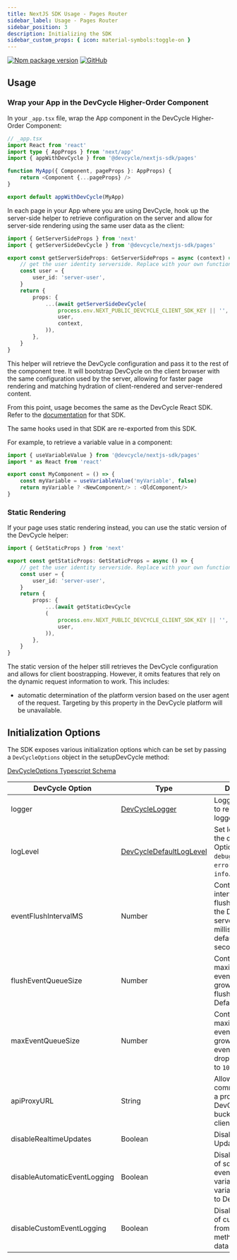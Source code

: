 ```yaml
---
title: NextJS SDK Usage - Pages Router
sidebar_label: Usage - Pages Router
sidebar_position: 3
description: Initializing the SDK
sidebar_custom_props: { icon: material-symbols:toggle-on }
---
```


[![Npm package version](https://badgen.net/npm/v/@devcycle/nextjs-sdk)](https://www.npmjs.com/package/@devcycle/nextjs-sdk)
[![GitHub](https://img.shields.io/github/stars/devcyclehq/js-sdks.svg?style=social&label=Star&maxAge=2592000)](https://github.com/DevCycleHQ/js-sdks/tree/main/sdk/nextjs)


## Usage
### Wrap your App in the DevCycle Higher-Order Component
In your `_app.tsx` file, wrap the App component in the DevCycle Higher-Order Component:
```typescript jsx
// _app.tsx
import React from 'react'
import type { AppProps } from 'next/app'
import { appWithDevCycle } from '@devcycle/nextjs-sdk/pages'

function MyApp({ Component, pageProps }: AppProps) {
    return <Component {...pageProps} />
}

export default appWithDevCycle(MyApp)
```

In each page in your App where you are using DevCycle, hook up the server-side helper to retrieve
configuration on the server and allow for server-side rendering using the same user data as the client:
```typescript jsx
import { GetServerSideProps } from 'next'
import { getServerSideDevCycle } from '@devcycle/nextjs-sdk/pages'

export const getServerSideProps: GetServerSideProps = async (context) => {
    // get the user identity serverside. Replace with your own function for determining your user's identity
    const user = {
        user_id: 'server-user',
    }
    return {
        props: {
            ...(await getServerSideDevCycle(
                process.env.NEXT_PUBLIC_DEVCYCLE_CLIENT_SDK_KEY || '',
                user,
                context,
            )),
        },
    }
}
```

This helper will retrieve the DevCycle configuration and pass it to the rest of the component tree.
It will bootstrap DevCycle on the client browser with the same configuration used by the server, allowing
for faster page rendering and matching hydration of client-rendered and server-rendered content.

From this point, usage becomes the same as the DevCycle React SDK. Refer to the
[documentation](https://docs.devcycle.com/sdk/client-side-sdks/react/react-usage) for that SDK.

The same hooks used in that SDK are re-exported from this SDK.

For example, to retrieve a variable value in a component:
```typescript jsx
import { useVariableValue } from '@devcycle/nextjs-sdk/pages'
import * as React from 'react'

export const MyComponent = () => {
    const myVariable = useVariableValue('myVariable', false)
    return myVariable ? <NewComponent/> : <OldComponent/>
}
```

### Static Rendering
If your page uses static rendering instead, you can use the static version of the DevCycle helper:

```typescript jsx
import { GetStaticProps } from 'next'

export const getStaticProps: GetStaticProps = async () => {
    // get the user identity serverside. Replace with your own function for determining your user's identity
    const user = {
        user_id: 'server-user',
    }
    return {
        props: {
            ...(await getStaticDevCycle
            (
                process.env.NEXT_PUBLIC_DEVCYCLE_CLIENT_SDK_KEY || '',
                user,
            )),
        },
    }
}
```
The static version of the helper still retrieves the DevCycle configuration and allows for client boostrapping.
However, it omits features that rely on the dynamic request information to work. This includes:
- automatic determination of the platform version based on the user agent of the request. Targeting by
  this property in the DevCycle platform will be unavailable.


## Initialization Options

The SDK exposes various initialization options which can be set by passing a `DevCycleOptions` object in the setupDevCycle method:

[DevCycleOptions Typescript Schema](https://github.com/DevCycleHQ/js-sdks/blob/main/sdk/js/src/types.ts#L44)

| DevCycle Option              | Type                                                                                                          | Description                                                                                                    |
|------------------------------|---------------------------------------------------------------------------------------------------------------|----------------------------------------------------------------------------------------------------------------|
| logger                       | [DevCycleLogger](https://github.com/DevCycleHQ/js-sdks/blob/main/lib/shared/types/src/logger.ts#L2)           | Logger override to replace default logger                                                                      |
| logLevel                     | [DevCycleDefaultLogLevel](https://github.com/DevCycleHQ/js-sdks/blob/main/lib/shared/types/src/logger.ts#L12) | Set log level of the default logger. Options are: `debug`, `info`, `warn`, `error`. Defaults to `info`.        |
| eventFlushIntervalMS         | Number                                                                                                        | Controls the interval between flushing events to the DevCycle servers in milliseconds, defaults to 10 seconds. |
| flushEventQueueSize          | Number                                                                                                        | Controls the maximum size the event queue can grow to until a flush is forced. Defaults to `100`.              |
| maxEventQueueSize            | Number                                                                                                        | Controls the maximum size the event queue can grow to until events are dropped. Defaults to `1000`.            |
| apiProxyURL                  | String                                                                                                        | Allows the SDK to communicate with a proxy of DevCycle bucketing API / client SDK API.                         |
| disableRealtimeUpdates       | Boolean                                                                                                       | Disable Realtime Updates                                                                                       |
| disableAutomaticEventLogging | Boolean                                                                                                       | Disables logging of sdk generated events (e.g. variableEvaluated, variableDefaulted) to DevCycle.              |
| disableCustomEventLogging    | Boolean                                                                                                       | Disables logging of custom events, from `track()` method, and user data to DevCycle.                           |
